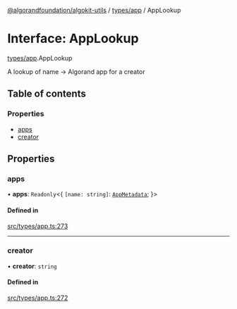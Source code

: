 [@algorandfoundation/algokit-utils](../README.md) / [types/app](../modules/types_app.md) / AppLookup

# Interface: AppLookup

[types/app](../modules/types_app.md).AppLookup

A lookup of name -> Algorand app for a creator

## Table of contents

### Properties

- [apps](types_app.AppLookup.md#apps)
- [creator](types_app.AppLookup.md#creator)

## Properties

### apps

• **apps**: `Readonly`\<\{ `[name: string]`: [`AppMetadata`](types_app.AppMetadata.md);  }\>

#### Defined in

[src/types/app.ts:273](https://github.com/lempira/algokit-utils-ts/blob/main/src/types/app.ts#L273)

___

### creator

• **creator**: `string`

#### Defined in

[src/types/app.ts:272](https://github.com/lempira/algokit-utils-ts/blob/main/src/types/app.ts#L272)
